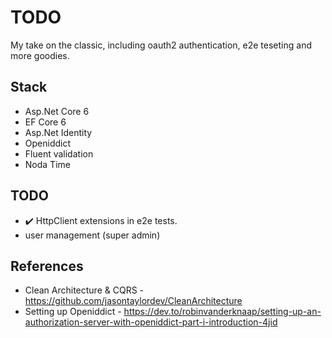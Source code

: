 # TODO
My take on the classic, including oauth2 authentication, e2e teseting and more goodies.

## Stack
- Asp.Net Core 6
- EF Core 6
- Asp.Net Identity
- Openiddict
- Fluent validation
- Noda Time

## TODO
- :heavy_check_mark: HttpClient extensions in e2e tests.
- user management (super admin)

## References
- Clean Architecture & CQRS - https://github.com/jasontaylordev/CleanArchitecture
- Setting up Openiddict - https://dev.to/robinvanderknaap/setting-up-an-authorization-server-with-openiddict-part-i-introduction-4jid